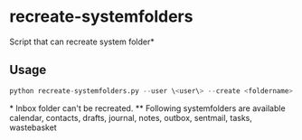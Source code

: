 recreate-systemfolders
======================

Script that can recreate system folder*

## Usage
```python
python recreate-systemfolders.py --user \<user\> --create <foldername> --systemfolder <systemfoldername**>
```

\* Inbox folder  can't be recreated. 
\*\* Following systemfolders are available  calendar, contacts, drafts, journal, notes, outbox, sentmail, tasks, wastebasket
